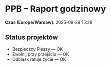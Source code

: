 # PPB – Raport godzinowy
**Czas (Europe/Warsaw):** 2025-09-29 15:28

## Status projektów
- Bezpieczny Pieszy — OK
- Zwolnij przy przejściu — OK
- Odblask ratuje życie — OK

